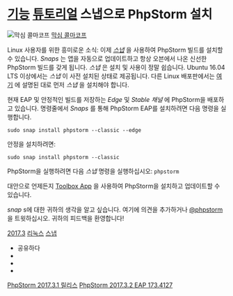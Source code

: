 [기능](/phpstorm/category/features/) [튜토리얼](/phpstorm/category/tutorials/) 스냅으로 PhpStorm 설치 
==================

![막심 콜마코프](https://blog.jetbrains.com/wp-content/uploads/2022/03/profile.png) [막심 콜마코프](https://blog.jetbrains.com/author/maxim-kolmakov) 



 Linux 사용자를 위한 흥미로운 소식: 이제 *[스냅](https://snapcraft.io/)* 을 사용하여 PhpStorm 빌드를 설치할 수 있습니다. *Snaps* 는 앱을 자동으로 업데이트하고 항상 오븐에서 나온 신선한 PhpStorm 빌드를 갖게 됩니다. *스냅* 은 설치 및 사용이 정말 쉽습니다. Ubuntu 16.04 LTS 이상에서는 *스냅* 이 사전 설치된 상태로 제공됩니다. 다른 Linux 배포판에서는 [여기](https://docs.snapcraft.io/core/install) 에 설명된 대로 먼저 *스냅* 을 설치해야 합니다.

 현재 EAP 및 안정적인 빌드를 저장하는 *Edge* 및 *Stable 채널* 에 PhpStorm을 배포하고 있습니다. 명령줄에서 *Snaps* 를 통해 PhpStorm EAP를 설치하려면 다음 명령을 실행합니다.

 `sudo snap install phpstorm --classic --edge`

 안정을 설치하려면:

 `sudo snap install phpstorm --classic`

 PhpStorm을 실행하려면 다음 *스냅* 명령을 실행하십시오: `phpstorm`

 대안으로 언제든지 [Toolbox App](https://www.jetbrains.com/toolbox/app/) 을 사용하여 PhpStorm을 설치하고 업데이트할 수 있습니다.

 *snap* s에 대한 귀하의 생각을 알고 싶습니다. 여기에 의견을 추가하거나 [@phpstorm](https://twitter.com/phpstorm) 을 트윗하십시오. 귀하의 피드백을 환영합니다!

 [2017.3](/phpstorm/tag/2017-3/) [리눅스](/phpstorm/tag/linux/) [스냅](/phpstorm/tag/snap/)

- 공유하다
- [](https://www.facebook.com/sharer.php?u=https%3A%2F%2Fblog.jetbrains.com%2Fphpstorm%2F2017%2F12%2Finstall-phpstorm-with-snaps%2F)
- [](https://twitter.com/intent/tweet?source=https%3A%2F%2Fblog.jetbrains.com%2Fphpstorm%2F2017%2F12%2Finstall-phpstorm-with-snaps%2F&text=https%3A%2F%2Fblog.jetbrains.com%2Fphpstorm%2F2017%2F12%2Finstall-phpstorm-with-snaps%2F&via=phpstorm)
- [](http://www.linkedin.com/shareArticle?mini=true&url=https%3A%2F%2Fblog.jetbrains.com%2Fphpstorm%2F2017%2F12%2Finstall-phpstorm-with-snaps%2F)



 [PhpStorm 2017.3.1 릴리스](https://blog.jetbrains.com/phpstorm/2017/12/phpstorm-2017-3-1-is-released/) [PhpStorm 2017.3.2 EAP 173.4127](https://blog.jetbrains.com/phpstorm/2017/12/phpstorm-2017-3-2-eap-173-4127/)